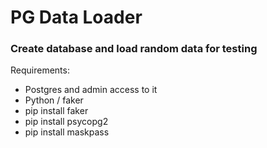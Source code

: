 # PG Data Loader

### **Create database and load random data for testing**

Requirements:

- Postgres and admin access to it
- Python / faker 
- pip install faker
- pip install psycopg2
- pip install maskpass
